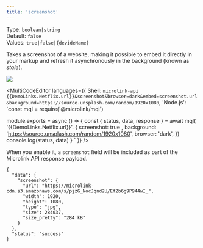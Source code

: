 ```yaml
---
title: 'screenshot'
--- 
```


Type: `boolean|string`<br/>
Default: `false`<br/>
Values: `true|false|{devideName}`

Takes a screenshot of a website, making it possible to embed it directly in your markup and refresh it asynchronously in the background (known as *stale*).

![](https://api.microlink.io/?url={{DemoLinks.Netflix.url}}&screenshot&browser=dark&embed=screenshot.url&background=https://source.unsplash.com/random/1920x1080&meta=false)

<MultiCodeEditor languages={{
  Shell: `microlink-api {{DemoLinks.Netflix.url}}&screenshot&browser=dark&embed=screenshot.url&background=https://source.unsplash.com/random/1920x1080`,
  'Node.js': `const mql = require('@microlink/mql')
 
module.exports = async () => {
  const { status, data, response } = await mql(
    '{{DemoLinks.Netflix.url}}'. { 
      screenshot: true ,
      background: 'https://source.unsplash.com/random/1920x1080',
      browser: 'dark',
  })
  console.log(status, data)
}
  `
  }} 
/>

When you enable it, a `screenshot` field will be included as part of the Microlink API response payload.

```json{3, 10}
{
  "data": {
    "screenshot": {
      "url": "https://microlink-cdn.s3.amazonaws.com/s/pjzG_NocJqnd2U/Ef2b6g9P944wI_",
      "width": 1920,
      "height": 1080,
      "type": "jpg",
      "size": 284037,
      "size_pretty": "284 kB"
    }
  },
  "status": "success"
}
```
